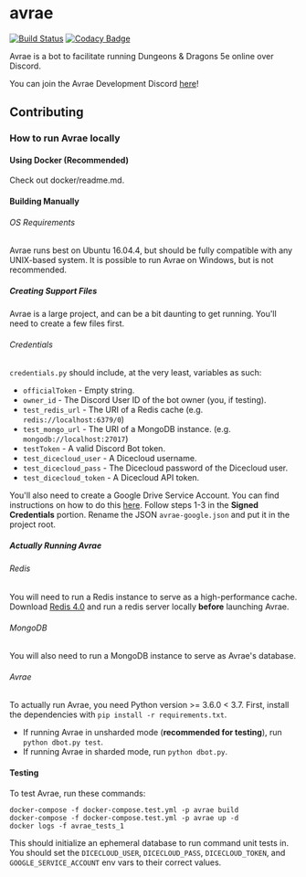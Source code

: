 # avrae
[![Build Status](https://travis-ci.org/avrae/avrae.svg?branch=master)](https://travis-ci.org/avrae/avrae)
[![Codacy Badge](https://api.codacy.com/project/badge/Grade/678413361db643d9af25d9e8e2cdeaeb)](https://www.codacy.com/app/mommothazaz123/avrae?utm_source=github.com&amp;utm_medium=referral&amp;utm_content=avrae/avrae&amp;utm_campaign=Badge_Grade)

Avrae is a bot to facilitate running Dungeons & Dragons 5e online over Discord.

You can join the Avrae Development Discord [here](https://discord.gg/pQbd4s6)!

## Contributing

### How to run Avrae locally
#### Using Docker (Recommended)

Check out docker/readme.md.

#### Building Manually
###### OS Requirements
Avrae runs best on Ubuntu 16.04.4, but should be fully compatible with any UNIX-based system.
It is possible to run Avrae on Windows, but is not recommended.
##### Creating Support Files
Avrae is a large project, and can be a bit daunting to get running.
You'll need to create a few files first.

###### Credentials
`credentials.py` should include, at the very least, variables as such:
- `officialToken` - Empty string.
- `owner_id` - The Discord User ID of the bot owner (you, if testing).
- `test_redis_url` - The URI of a Redis cache (e.g. `redis://localhost:6379/0`)
- `test_mongo_url` - The URI of a MongoDB instance. (e.g. `mongodb://localhost:27017`)
- `testToken` - A valid Discord Bot token.
- `test_dicecloud_user` - A Dicecloud username.
- `test_dicecloud_pass` - The Dicecloud password of the Dicecloud user.
- `test_dicecloud_token` - A Dicecloud API token.

You'll also need to create a Google Drive Service Account. You can find instructions on how to do this [here](https://gspread.readthedocs.io/en/latest/oauth2.html#using-signed-credentials).
Follow steps 1-3 in the **Signed Credentials** portion. Rename the JSON `avrae-google.json` and put it in the project root.

##### Actually Running Avrae
###### Redis
You will need to run a Redis instance to serve as a high-performance cache. Download [Redis 4.0](https://redis.io/download) and run a redis server locally **before** launching Avrae.
###### MongoDB
You will also need to run a MongoDB instance to serve as Avrae's database.
###### Avrae
To actually run Avrae, you need Python version >= 3.6.0 < 3.7.
First, install the dependencies with `pip install -r requirements.txt`.

- If running Avrae in unsharded mode (**recommended for testing**), run `python dbot.py test`.
- If running Avrae in sharded mode, run `python dbot.py`.

#### Testing
To test Avrae, run these commands:
```
docker-compose -f docker-compose.test.yml -p avrae build
docker-compose -f docker-compose.test.yml -p avrae up -d
docker logs -f avrae_tests_1
```
This should initialize an ephemeral database to run command unit tests in. 
You should set the `DICECLOUD_USER`, `DICECLOUD_PASS`, `DICECLOUD_TOKEN`, and `GOOGLE_SERVICE_ACCOUNT` env vars to their correct values.
